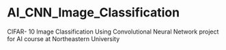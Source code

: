 # AI_CNN_Image_Classification
CIFAR- 10 Image Classification Using Convolutional Neural Network project for AI course at Northeastern University
